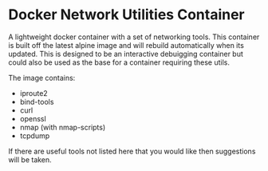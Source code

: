 # Docker Network Utilities Container

A lightweight docker container with a set of networking tools. This container is built off the latest alpine image and will rebuild automatically when its updated. This is designed to be an interactive debuigging container but could also be used as the base for a container requiring these utils.

The image contains:

- iproute2
- bind-tools
- curl
- openssl
- nmap (with nmap-scripts)
- tcpdump

If there are useful tools not listed here that you would like then suggestions will be taken.
